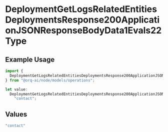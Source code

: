 # DeploymentGetLogsRelatedEntitiesDeploymentsResponse200ApplicationJSONResponseBodyData1Evals22Type

## Example Usage

```typescript
import {
  DeploymentGetLogsRelatedEntitiesDeploymentsResponse200ApplicationJSONResponseBodyData1Evals22Type,
} from "@orq-ai/node/models/operations";

let value:
  DeploymentGetLogsRelatedEntitiesDeploymentsResponse200ApplicationJSONResponseBodyData1Evals22Type =
    "contact";
```

## Values

```typescript
"contact"
```
